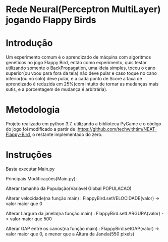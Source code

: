 # Rede Neural(Perceptron MultiLayer) jogando Flappy Birds

# Introdução
Um experimento comum é o aprendizado de máquina com algoritmos genéticos no jogo Flappy Bird, então como experimento, quis testar utilizando somente o BackPropagation, uma ideia simples, tocou o cano superior(ou voou para fora da tela) não deve pular e caso toque no cano inferior(ou no solo) deve pular, e a cada ponto de Score a taxa de aprendizado é reduzida em 25%(com intuito de tornar as mudanças mais sutis, e a porcentagem de mudança é arbitrária).

# Metodologia
Projeto realizado em python 3.7, utilizando a biblioteca PyGame e o código do jogo foi modificado a partir de :https://github.com/techwithtim/NEAT-Flappy-Bird, o restante implementado do zero.

# Instruções
Basta executar Main.py

Principais Modificações(Main.py):

Alterar tamanho da População(Variável Global POPULACAO)

Alterar velocidade(na função main) : FlappyBird.setVELOCIDADE(valor) ->   valor maior que 0

Alterar Largura da janela(na função main) : FlappyBird.setLARGURA(valor) ->   valor maior que 500

Alterar GAP entre os canos(na função main) : FlappyBird.setGAP(valor) ->   valor maior que 0, e menor que a Altura da Janela(550 pixels)

